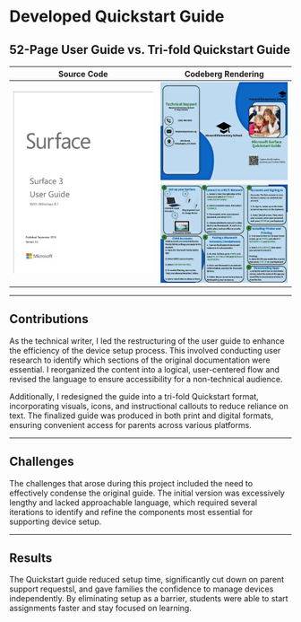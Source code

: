 # Developed Quickstart Guide

## 52-Page User Guide vs. Tri-fold Quickstart Guide

| Source Code | Codeberg Rendering |
|-------------|--------------------|
| ![Source Code](Surface.png) | ![Codeberg Rendering](Surface2.jpg) |

---

## Contributions
As the technical writer, I led the restructuring of the user guide to enhance the efficiency of the device setup process. This involved conducting user research to identify which sections of the original documentation were essential. I reorganized the content into a logical, user-centered flow and revised the language to ensure accessibility for a non-technical audience.

Additionally, I redesigned the guide into a tri-fold Quickstart format, incorporating visuals, icons, and instructional callouts to reduce reliance on text. The finalized guide was produced in both print and digital formats, ensuring convenient access for parents across various platforms. 

---

## Challenges
The challenges that arose during this project included the need to effectively condense the original guide. The initial version was excessively lengthy and lacked approachable language, which required several iterations to identify and refine the components most essential for supporting device setup.

---

## Results
The Quickstart guide reduced setup time, significantly cut down on parent support requestsl, and gave families the confidence to manage devices independently. By eliminating setup as a barrier, students were able to start assignments faster and stay focused on learning. 
